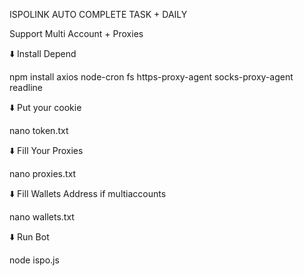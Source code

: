 ISPOLINK AUTO COMPLETE TASK + DAILY

Support Multi Account + Proxies

⬇️ Install Depend

npm install axios node-cron fs https-proxy-agent socks-proxy-agent readline

⬇️ Put your cookie

nano token.txt

⬇️ Fill Your Proxies

nano proxies.txt

⬇️ Fill Wallets Address if multiaccounts

nano wallets.txt

⬇️ Run Bot

node ispo.js

